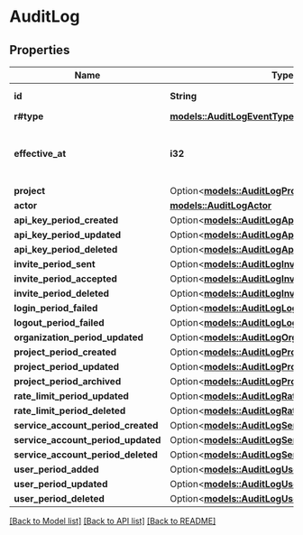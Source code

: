 # AuditLog

## Properties

Name | Type | Description | Notes
------------ | ------------- | ------------- | -------------
**id** | **String** | The ID of this log. | 
**r#type** | [**models::AuditLogEventType**](AuditLogEventType.md) |  | 
**effective_at** | **i32** | The Unix timestamp (in seconds) of the event. | 
**project** | Option<[**models::AuditLogProject**](AuditLog_project.md)> |  | [optional]
**actor** | [**models::AuditLogActor**](AuditLogActor.md) |  | 
**api_key_period_created** | Option<[**models::AuditLogApiKeyCreated**](AuditLog_api_key_created.md)> |  | [optional]
**api_key_period_updated** | Option<[**models::AuditLogApiKeyUpdated**](AuditLog_api_key_updated.md)> |  | [optional]
**api_key_period_deleted** | Option<[**models::AuditLogApiKeyDeleted**](AuditLog_api_key_deleted.md)> |  | [optional]
**invite_period_sent** | Option<[**models::AuditLogInviteSent**](AuditLog_invite_sent.md)> |  | [optional]
**invite_period_accepted** | Option<[**models::AuditLogInviteAccepted**](AuditLog_invite_accepted.md)> |  | [optional]
**invite_period_deleted** | Option<[**models::AuditLogInviteAccepted**](AuditLog_invite_accepted.md)> |  | [optional]
**login_period_failed** | Option<[**models::AuditLogLoginFailed**](AuditLog_login_failed.md)> |  | [optional]
**logout_period_failed** | Option<[**models::AuditLogLoginFailed**](AuditLog_login_failed.md)> |  | [optional]
**organization_period_updated** | Option<[**models::AuditLogOrganizationUpdated**](AuditLog_organization_updated.md)> |  | [optional]
**project_period_created** | Option<[**models::AuditLogProjectCreated**](AuditLog_project_created.md)> |  | [optional]
**project_period_updated** | Option<[**models::AuditLogProjectUpdated**](AuditLog_project_updated.md)> |  | [optional]
**project_period_archived** | Option<[**models::AuditLogProjectArchived**](AuditLog_project_archived.md)> |  | [optional]
**rate_limit_period_updated** | Option<[**models::AuditLogRateLimitUpdated**](AuditLog_rate_limit_updated.md)> |  | [optional]
**rate_limit_period_deleted** | Option<[**models::AuditLogRateLimitDeleted**](AuditLog_rate_limit_deleted.md)> |  | [optional]
**service_account_period_created** | Option<[**models::AuditLogServiceAccountCreated**](AuditLog_service_account_created.md)> |  | [optional]
**service_account_period_updated** | Option<[**models::AuditLogServiceAccountUpdated**](AuditLog_service_account_updated.md)> |  | [optional]
**service_account_period_deleted** | Option<[**models::AuditLogServiceAccountDeleted**](AuditLog_service_account_deleted.md)> |  | [optional]
**user_period_added** | Option<[**models::AuditLogUserAdded**](AuditLog_user_added.md)> |  | [optional]
**user_period_updated** | Option<[**models::AuditLogUserUpdated**](AuditLog_user_updated.md)> |  | [optional]
**user_period_deleted** | Option<[**models::AuditLogUserDeleted**](AuditLog_user_deleted.md)> |  | [optional]

[[Back to Model list]](../README.md#documentation-for-models) [[Back to API list]](../README.md#documentation-for-api-endpoints) [[Back to README]](../README.md)


